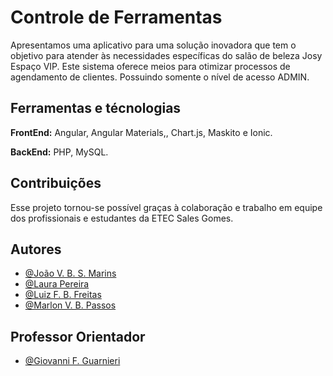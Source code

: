 # Controle de Ferramentas

Apresentamos uma aplicativo para uma solução inovadora que tem o objetivo para atender às necessidades específicas do salão de beleza Josy Espaço VIP. Este sistema oferece meios para otimizar processos de agendamento de clientes. Possuindo somente o nível de acesso ADMIN.

## Ferramentas e técnologias

**FrontEnd:** Angular, Angular Materials,, Chart.js, Maskito e Ionic.

**BackEnd:** PHP, MySQL.

## Contribuições

Esse projeto tornou-se possível graças à colaboração e trabalho em equipe dos profissionais e estudantes da ETEC Sales Gomes.

## Autores

- [@João V. B. S. Marins](https://github.com/Kits93)
- [@Laura Pereira](https://github.com/LauraaPereira)
- [@Luiz F. B. Freitas](https://github.com/luizfiuzaa)
- [@Marlon V. B. Passos](https://github.com/MarlonVBP)

## Professor Orientador

- [@Giovanni F. Guarnieri](https://github.com/gfguarnieri)
